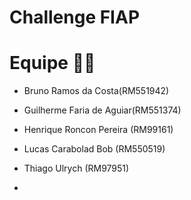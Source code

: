 # Challenge FIAP

# Equipe 👨‍🔬

- Bruno Ramos da Costa(RM551942)
- Guilherme Faria de Aguiar(RM551374)
- Henrique Roncon Pereira (RM99161)
- Lucas Carabolad Bob (RM550519)
- Thiago Ulrych (RM97951)

- 

